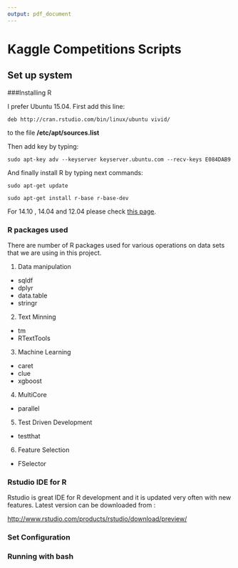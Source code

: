 ```yaml
---
output: pdf_document
---
```



# Kaggle Competitions Scripts 


## Set up system




###Installing R

I prefer Ubuntu 15.04. First add this line:

``` deb http://cran.rstudio.com/bin/linux/ubuntu vivid/ ```

to the file **/etc/apt/sources.list**

Then add key by typing:

```sudo apt-key adv --keyserver keyserver.ubuntu.com --recv-keys E084DAB9```

And finally install R by typing next commands:

```sudo apt-get update```

```sudo apt-get install r-base r-base-dev```

For 14.10 , 14.04 and 12.04 please check [this page](https://cran.r-project.org/bin/linux/ubuntu/README).

### R packages used

There are number of R packages used for various operations on data sets that we are using in this project.

1. Data manipulation

  + sqldf
  + dplyr
  + data.table
  + stringr

2. Text Minning

  + tm
  + RTextTools

3. Machine Learning

  + caret
  + clue
  + xgboost

4. MultiCore

  + parallel

5. Test Driven Development

  + testthat
  
6. Feature Selection

  + FSelector



### Rstudio IDE for R

Rstudio is great IDE for R development and it is updated very often with new features. Latest version can be downloaded from :

http://www.rstudio.com/products/rstudio/download/preview/

### Set Configuration



### Running with bash










